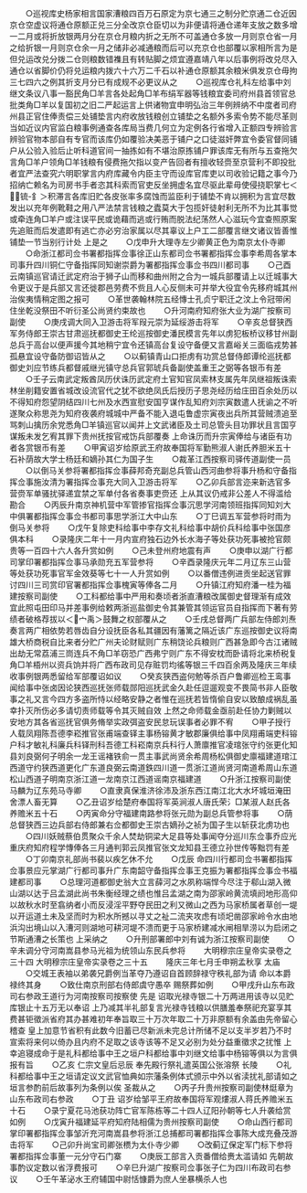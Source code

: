 <!-- { "loadSidebar": true } -->
　　○巡视库史杨家相言国家漕粮四百万石原定为京七通三之制分贮京通二仓近因京仓空虚议将通仓原额正兑三分全改京仓臣切以为非便请将通仓递年支放之数多增一二月或将折放银两月分在京仓月粮内折之无所不可盖通仓多放一月则京仓省一月之给折银一月则京仓余一月之储非必减通粮而后可以充京仓也部覆以家相所言为是但兑运改兑分拨二仓则粮数错襍且有转贴脚之烦宜遵嘉靖八年以后事例将改兑尽入通仓以省脚价仍将兑运粮内拨六十六万二千石以补通仓原额其余粮米俱发京仓毋拘三七四六之例其折支月分已有成规不必更议从之
　　○巡视库仓礼科左给事中刘继文条议八事一豁民角□羊言各处起角□羊布绢军器等钱粮宜委司府州县首领官总批类角□羊以复国初之旧二严起运言上供诸物宜申明弘治三年例辨纳不中度者司府州县正官住俸责偿三处铺垫言内府收放钱粮创立铺垫之名额外多索令势不能尽革则当如近议内官监白粮事例通查各库局当费几何立为定例各行省增入正额四专辨验言辨验官物本部自有专官而该库仍如覆验决美恶于铺户之口徒滋奸弊宜令委官督同铺户从公验入验后止听科道官间一抽拣如有不堪治原拣铺户罪该库无有所与五查拖欠言角□羊户领角□羊钱粮有侵费拖欠指以变产告回者有擅收轻赍至京营利不即投批者宜严法查究六明职掌言内府库藏令内臣主守而设库官库吏以司收验记籍之事今乃招纳亡赖名为司房书手者恣其科索而官吏反坐拥虚名宜尽驱此辈毋使侵挠职掌七＜锍-釒＞积滞言各库旧贮各皮张率多腐蚀而监臣利于铺垫不肯以拥积为言宜尽数发出以充年例靴鞋之用八严法禁言钱粮之蠹莫大于包揽奸徒射利无所不为比其事觉或牵连角□羊户或注误平民或诡藉而逃或行贿而脱法纪荡然人心滋玩今宜查照原案先追赃而后发遣即有逃亡亦必穷治家属以尽其辜议上户工二部覆言继文诸议皆善惟铺垫一节当别行计处  上是之
　　○戊申升大理寺左少卿黄正色为南京太仆寺卿
　　○命浙江都司佥书署都指挥佥事徐正山东都司佥书署都指挥佥事李希周各掌本司事升四川铜仁守备指挥同知谢崇爵为署都指挥佥事佥书四川都司事
　　○己酉云南镇巡官请迁武定府治于狮子山而移和曲州附之合为一城兵部覆请上以迁城事大令更议于是兵部又言还徙郡邑劳费不赀且人心反侧未可并举大役宜令先移府城其州治俟夷情稍定图之报可
　　○革世袭翰林院五经慱士孔贞宁职迁之汶上令冠带闲住坐乾没祭田不听衍圣公尚贤约束故也
　　○升河南府知府张大业为湖广按察司副使
　　○庚戌调大同入卫游击将军叚元崇为延绥游击将军
　　○辛亥总督狭西军务侍郎王崇古甘肃巡抚都御史王纶巡按御史潘民模言先年以虏犯板桥议移甘州副总兵于高台以便声援今其地稍宁宜令还镇高台复设守备便又言嘉峪关三面临戎势甚孤悬宜设守备防御诏皆从之
　　○以蓟镇青山口拒虏有功赏总督侍郎谭纶巡抚都御史刘应节练兵都督戚继光镇守总兵官郭琥兵备副使盖重王之弼等各银币有差
　　○壬子云南武定叛酋凤历伏诛历武定府土官知官凤索林支属先年凤继祖叛诛索林坐削籍安置省城改设流官代之犹不欲绝凤氏后授历子思尧经历给庄田百余处历以不得知府怨望阴结四川七州及水西宣慰安国亨谋作乱知府刘宗寅数遣人抚谕之不听遂聚众称思尧为知府夜袭府城城中严备不能入退屯鲁虚宗寅夜出兵所其营贼溃追至骂刺山擒历余党悉角□羊镇巡官以闻并上文武诸臣及土司总管头目功罪状且言国亨谋叛未发乞宥其罪下贵州抚按官戒饬兵部覆奏  上命诛历而升宗寅俸给与诸臣有功者各赏银币有差
　　○甲寅诏岁给原武王府故奉国将军勤熊淑人谢氏养胆米五十石补荫故大学士杨廷和嫡孙其仁为国子生
　　○裁革江西按察司驿传道副使一员
　　○以倒马关参将署都指挥佥事薛邦奇充副总兵管山西河曲参将事升杨和守备指挥佥事施汝清为署指挥佥事充大同入卫游击将军
　　○乙卯兵部言迩来新选官多营赍军单骚扰驿递宜禁之军单付各省奏事吏赍还  上从其议仍戒非公差人不得滥给勘合
　　○丙辰升南京神机营中军管掺官指挥佥事沉思学河南领班指挥同知刘大中俱署都指挥佥事佥书都司事思学浙江大中山东
　　○丁巳调五军营参将时雨为倒马关参将
　　○戊午复除吏科给事中李存文礼科给事中胡价兵科给事中张国彦俱本科
　　○录隆庆二年十一月内宣府独石边外长水海子等处获功死事被抢官颇贵等一百四十六人各升赏如例
　　○己未登州府地震有声
　　○庚申以湖广行都司掌印署都指挥佥事马承勋充五军营参将
　　○辛酉录隆庆元年二月辽东三山营等处获功死事官军金效葵等七十一人升赏如例
　　○以番僧违例进贡坐起送官罪讨四川三司赏印官署都指挥佥事槐寅等俸各二月
　　○升镇江府知府潘一桂为福建按察司副使
　　○工科都给事中严用和奏顷者浙直漕粮改属御史督理渐有成效宜此照屯田印马并差事例给敕两浙巡盐御史令其兼管其领运官员自指挥而下著有劳绩者破格荐拔以＜宀禹＞鼓舞之权部覆从之
　　○壬戌总督两广兵部左侍郎刘焘奏言两广相依势若唇齿自分设抚臣各私其疆因有藩篱之隔近该广东巡按御史议将南雄大桥商税自比来者分贮广州夫论财赋则广东稍饶论兵粮则广西甚急即今古江诸贼出劫无常荔浦三峝连兵不角□羊窃恐广西弗宁则广东不得安枕而卧请将北来桥税复角□羊梧州以资兵饷并将广西布政司见存赃罚均徭等银三千四百余两及隆庆三年续收事例银两悉留给军部覆诏如议
　　○癸亥狭西盗何勉等杀百户鲁卿巡检王鸾事闻给事中张卤因论狭西巡抚张师载郧阳巡抚武金久赴任逗遛观变不畏简书非人臣敬事之礼又言今四方多盗所恃以经略安静之者惟在巡抚若皆惰偷自安以致酿成祸乱虽幸扑灭所伤必多请切责师载等令其灭贼自效  上然之命师载金亟前赴任协力剿贼以安地方其各省巡抚官俱务脩举实政弭盗安民怠玩误事者必罪不宥
　　○甲子授行人载凤翔陈吾德李崧推官张甫端查铎主事杨镕黄才敏郡廉俱给事中凤翔甫端吏科镕户科才敏礼科廉兵科铎刑科吾德工科崧南京兵科行人萧廪推官凌琯张守约张更化知县刘良弼何子明余一龙王谣褚铁俞一贯主事武尚贤余希周杨松俱御史廪福建道琯江西道守约狭西道更化广东道良弼云南道鉄四川道一贯浙江道尚贤河南道希周山东道松山西道子明南京浙江道一龙南京江西道谣南京福建道
　　○升浙江按察司副使马麟为辽东苑马寺卿
　　○直隶真保淮济徐沛及浙东西江南江北大水坏城垣淹田舍漂人畜无算
　　○乙丑诏岁给楚府奉国将军英涧淑人唐氏荣氵□某淑人赵氏各养赡米五十石
　　○丙寅命分守福建南路参将张元勋为副总兵管参将事
　　○荫总督狭西三边兵部右侍郎兼右佥都御史王崇古嫡孙之祯为国子生以斩获北虏功也
　　○四川妖贼蔡伯贯聚众千余人焚劫铜梁大足县等处事闻夺分巡川东佥事乔应光重庆府知府程学慱俸各三月通判郭云凤推官张文龙知县王德立孙世传等黜罚有差
　　○丁卯南京礼部尚书裴以疾乞休不允
　　○戊辰  命四川行都司佥书署都指挥佥事景应元掌湖广行都司事升广东南韶守备指挥佥事王克振为署都指挥佥事佥书福建都司事
　　○总理河道都御史翁大立言薛河之水夙称端悍今尽注于郗山湖入微山湖以达于吕孟湖此尚书朱衡经理之绩也惟吕孟湖之南为邵家岭黄流填阏地形高仰以故秋水时至翕纳者小而反浸淫平野夺民田之利又微山之西为马家桥属者草创一堤以开运道土未及坚而时为积水所撼以寻丈之祉二流夹攻虑有顷圯凿邵家岭令水由地浜沟出境山以入漕河则湖地可耕河堤不溃而更于马家桥建减水闸相旱涝以为启闭之节斯通漕之长策也  上采纳之
　　○升刑部署郎中刘有诚为浙江按察司副使
　　○辛未调分守河南嵩县参马光祖为统领山东民兵参将
　　大明穆宗庄皇帝实录卷之三十四
大明穆宗庄皇帝实录卷之三十五
　　隆庆三年七月壬申朔孟秋享  太庙
　　○交城王表袖以弟袭兄爵例当革夺乃遵诏自首顾辞禄守秩礼部为请  命以本爵禄终其身
　　○致仕南京刑部右侍郎虞守愚卒  赐祭葬如例
　　○甲戌升山东布政司右参政王道行为河南按察司按察使  先是  诏取光禄寺银二十万两进用该寺以见贮库银止十五万无以奉诏  上乃减其半礼部复言光禄寺钱粮以供膳羞奉祭祀充宴享其费甚钜徵派省府其办甚难初年奉旨取三十万次年取二十万非原额有余盖由先帝留心稽查  皇上加意节省积有此数今旧蓄已尽新派未完总计所储不足以支半岁若乃不时宣索将来何以倚办且内府不足取之该寺该等不足又必别为处分益重徵求之扰惟  上幸追寝成命于是礼科都给事中王之垣户科都给事中刘继文给事中杨镕等俱以为言俱报有旨
　　○乙亥  仁宗文皇后忌辰  奉先殿行祭礼遣英国公张溶祭  长陵
　　○礼科都给事中王之垣请定议文武官恤典如宗藩条例体式颁示中外以省渎扰礼部请如之垣言参酌前后故事列为条例以俟  圣裁从之
　　○丙子升贵州按察司副使林烶章为山东布政司右参政
　　○丁丑  诏岁给邹平王府故奉国将军观熡淑人蒋氏养赡米五十石
　　○录宁夏花马池获功阵亡官军陈栋等二十四人辽阳孙朝等七人升袭给赏如例
　　○戊寅升福建延平府知府陆相儒为贵州按察司副使
　　○命山西行都司掌印署都指挥佥事邹沂充河南嵩县参将浙江总捕都司署都指挥佥事陈大成充叠茂游击将军
　　○己卯升尚宝司卿张槚为太仆寺少卿
　　○改蓟辽保定军门标下参将署都指挥佥事董一元分守石门寨
　　○庚辰工部言入贡番僧给赉太滥请如  先朝故事酌议定数以省浮费报可
　　○辛巳升湖广按察司佥事张子仁为四川布政司右参议
　　○壬午革泌水王府辅国中尉恬慷爵为庶人坐暴横杀人也
